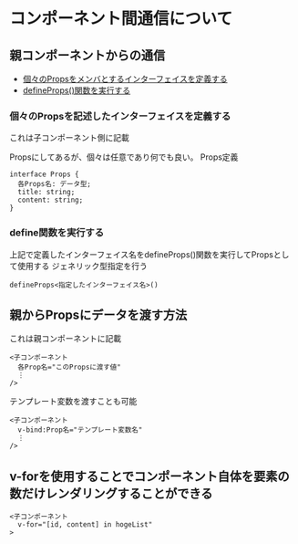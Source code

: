 # コンポーネント間通信について

## 親コンポーネントからの通信
- [個々のPropsをメンバとするインターフェイスを定義する](###個々のPropsを記述したインターフェイスを定義する)
- [defineProps()関数を実行する](###)
### 個々のPropsを記述したインターフェイスを定義する
これは子コンポーネント側に記載

Propsにしてあるが、個々は任意であり何でも良い。
Props定義
```
interface Props {
  各Props名: データ型;
  title: string;
  content: string;
}
```
### define関数を実行する
上記で定義したインターフェイス名をdefineProps()関数を実行してPropsとして使用する
ジェネリック型指定を行う
```
defineProps<指定したインターフェイス名>()
```

## 親からPropsにデータを渡す方法
これは親コンポーネントに記載
```
<子コンポーネント
  各Prop名="このPropsに渡す値"
  ⋮
/>
```
テンプレート変数を渡すことも可能
```
<子コンポーネント
  v-bind:Prop名="テンプレート変数名"
  ⋮
/>
```
## v-forを使用することでコンポーネント自体を要素の数だけレンダリングすることができる
```
<子コンポーネント
  v-for="[id, content] in hogeList"
>
```